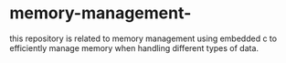 # memory-management-
this repository is related to memory management using embedded c to efficiently manage memory when handling different types of data.
